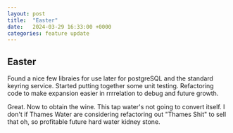 ```yaml
---
layout: post
title:  "Easter"
date:   2024-03-29 16:33:00 +0000
categories: feature update
---
```

## Easter
Found a nice few libraies for use later for postgreSQL and the standard keyring service. Started putting together some unit testing. Refactoring code to make expansion easier in rrrrelation to debug and future growth.

Great. Now to obtain the wine. This tap water's not going to convert itself. I don't if Thames Water are considering refactoring out "Thames Shit" to sell that oh, so profitable future hard water kidney stone.
